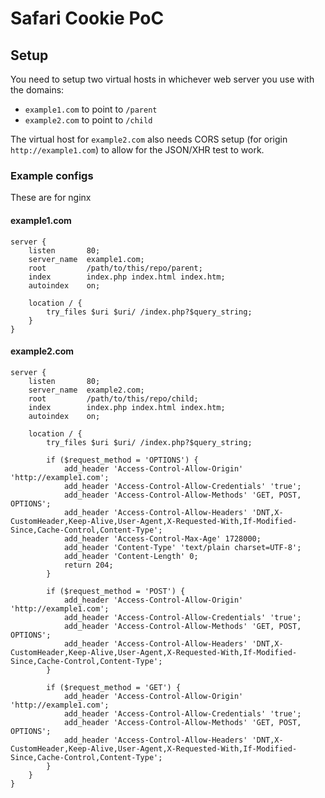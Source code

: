 # Safari Cookie PoC

## Setup

You need to setup two virtual hosts in whichever web server you use with the domains:

- `example1.com` to point to `/parent`
- `example2.com` to point to `/child`

The virtual host for `example2.com` also needs CORS setup (for origin `http://example1.com`) to allow for the JSON/XHR test to work.

### Example configs

These are for nginx

#### example1.com

```nginx
server {
    listen       80;
    server_name  example1.com;
    root         /path/to/this/repo/parent;
    index        index.php index.html index.htm;
    autoindex    on;

    location / {
        try_files $uri $uri/ /index.php?$query_string;
    }
}
```

#### example2.com

```nginx
server {
    listen       80;
    server_name  example2.com;
    root         /path/to/this/repo/child;
    index        index.php index.html index.htm;
    autoindex    on;

    location / {
        try_files $uri $uri/ /index.php?$query_string;

        if ($request_method = 'OPTIONS') {
            add_header 'Access-Control-Allow-Origin' 'http://example1.com';
            add_header 'Access-Control-Allow-Credentials' 'true';
            add_header 'Access-Control-Allow-Methods' 'GET, POST, OPTIONS';
            add_header 'Access-Control-Allow-Headers' 'DNT,X-CustomHeader,Keep-Alive,User-Agent,X-Requested-With,If-Modified-Since,Cache-Control,Content-Type';
            add_header 'Access-Control-Max-Age' 1728000;
            add_header 'Content-Type' 'text/plain charset=UTF-8';
            add_header 'Content-Length' 0;
            return 204;
        }

        if ($request_method = 'POST') {
            add_header 'Access-Control-Allow-Origin' 'http://example1.com';
            add_header 'Access-Control-Allow-Credentials' 'true';
            add_header 'Access-Control-Allow-Methods' 'GET, POST, OPTIONS';
            add_header 'Access-Control-Allow-Headers' 'DNT,X-CustomHeader,Keep-Alive,User-Agent,X-Requested-With,If-Modified-Since,Cache-Control,Content-Type';
        }

        if ($request_method = 'GET') {
            add_header 'Access-Control-Allow-Origin' 'http://example1.com';
            add_header 'Access-Control-Allow-Credentials' 'true';
            add_header 'Access-Control-Allow-Methods' 'GET, POST, OPTIONS';
            add_header 'Access-Control-Allow-Headers' 'DNT,X-CustomHeader,Keep-Alive,User-Agent,X-Requested-With,If-Modified-Since,Cache-Control,Content-Type';
        }
    }
}
```
